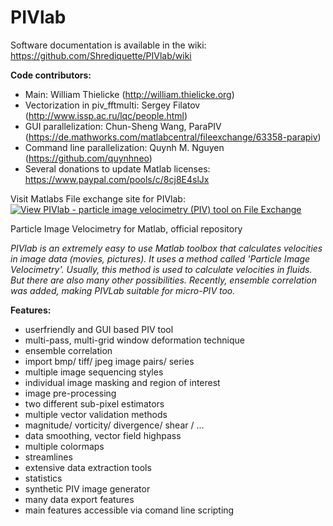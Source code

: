 # PIVlab
Software documentation is available in the wiki: https://github.com/Shrediquette/PIVlab/wiki

**Code contributors:**
* Main: William Thielicke (http://william.thielicke.org)
* Vectorization in piv_fftmulti: Sergey Filatov (http://www.issp.ac.ru/lqc/people.html)
* GUI parallelization: Chun-Sheng Wang, ParaPIV (https://de.mathworks.com/matlabcentral/fileexchange/63358-parapiv)
* Command line parallelization: Quynh M. Nguyen (https://github.com/quynhneo)
* Several donations to update Matlab licenses: https://www.paypal.com/pools/c/8cj8E4slJx

Visit Matlabs File exchange site for PIVlab: [![View PIVlab - particle image velocimetry (PIV) tool on File Exchange](https://www.mathworks.com/matlabcentral/images/matlab-file-exchange.svg)](https://de.mathworks.com/matlabcentral/fileexchange/27659-pivlab-particle-image-velocimetry-piv-tool)

Particle Image Velocimetry for Matlab, official repository

*PIVlab is an extremely easy to use Matlab toolbox that calculates velocities in image data (movies, pictures). It uses a method called 'Particle Image Velocimetry'. Usually, this method is used to calculate velocities in fluids. But there are also many other possibilities. Recently, ensemble correlation was added, making PIVLab suitable for micro-PIV too.*

**Features:** 
* userfriendly and GUI based PIV tool
* multi-pass, multi-grid window deformation technique
* ensemble correlation 
* import bmp/ tiff/ jpeg image pairs/ series
* multiple image sequencing styles
* individual image masking and region of interest
* image pre-processing
* two different sub-pixel estimators
* multiple vector validation methods
* magnitude/ vorticity/ divergence/ shear / ...
* data smoothing, vector field highpass
* multiple colormaps
* streamlines
* extensive data extraction tools
* statistics
* synthetic PIV image generator
* many data export features
* main features accessible via comand line scripting

